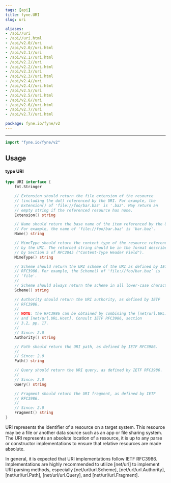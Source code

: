 ```yaml
---
tags: [api]
title: fyne.URI
slug: uri

aliases:
- /api//uri
- /api//uri.html
- /api/v2.0//uri
- /api/v2.0//uri.html
- /api/v2.1//uri
- /api/v2.1//uri.html
- /api/v2.2//uri
- /api/v2.2//uri.html
- /api/v2.3//uri
- /api/v2.3//uri.html
- /api/v2.4//uri
- /api/v2.4//uri.html
- /api/v2.5//uri
- /api/v2.5//uri.html
- /api/v2.6//uri
- /api/v2.6//uri.html
- /api/v2.7//uri
- /api/v2.7//uri.html

package: fyne.io/fyne/v2
---
```



---
```go
import "fyne.io/fyne/v2"
```

## Usage

#### type URI

```go
type URI interface {
	fmt.Stringer

	// Extension should return the file extension of the resource
	// (including the dot) referenced by the URI. For example, the
	// Extension() of 'file://foo/bar.baz' is '.baz'. May return an
	// empty string if the referenced resource has none.
	Extension() string

	// Name should return the base name of the item referenced by the URI.
	// For example, the name of 'file://foo/bar.baz' is 'bar.baz'.
	Name() string

	// MimeType should return the content type of the resource referenced
	// by the URI. The returned string should be in the format described
	// by Section 5 of RFC2045 ("Content-Type Header Field").
	MimeType() string

	// Scheme should return the URI scheme of the URI as defined by IETF
	// RFC3986. For example, the Scheme() of 'file://foo/bar.baz` is
	// 'file'.
	//
	// Scheme should always return the scheme in all lower-case characters.
	Scheme() string

	// Authority should return the URI authority, as defined by IETF
	// RFC3986.
	//
	// NOTE: the RFC3986 can be obtained by combining the [net/url.URL.User]
	// and [net/url.URL.Host]. Consult IETF RFC3986, section
	// 3.2, pp. 17.
	//
	// Since: 2.0
	Authority() string

	// Path should return the URI path, as defined by IETF RFC3986.
	//
	// Since: 2.0
	Path() string

	// Query should return the URI query, as defined by IETF RFC3986.
	//
	// Since: 2.0
	Query() string

	// Fragment should return the URI fragment, as defined by IETF
	// RFC3986.
	//
	// Since: 2.0
	Fragment() string
}
```

URI represents the identifier of a resource on a target system. This resource may be a file or another data source such as an app or file sharing system. The URI represents an absolute location of a resource, it is up to any parse or constructor implementations to ensure that relative resources are made absolute.

In general, it is expected that URI implementations follow IETF RFC3986. Implementations are highly recommended to utilize [net/url] to implement URI parsing methods, especially [net/url/url.Scheme], [net/url/url.Authority], [net/url/url.Path], [net/url/url.Query], and [net/url/url.Fragment].
